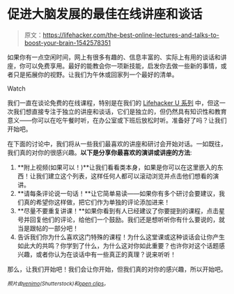 # 促进大脑发展的最佳在线讲座和谈话

> 原文：<https://lifehacker.com/the-best-online-lectures-and-talks-to-boost-your-brain-1542578351>

如果你有一点空闲时间，网上有很多有趣的、信息丰富的、实际上有用的谈话和讲座，你可以免费享用。最好的能教会你一项新技能，启发你去做一些新的事情，或者只是拓展你的视野。让我们为午休或回家列一个最好的清单。

Watch

我们一直在谈论免费的在线课程，特别是在我们的 [Lifehacker U 系列](http://lifehacker.com/tag/lifehacker-u) 中，但这一次我们想直接专注于独立的讲座和谈话，它们是独立的，但仍然具有知识性和教育意义——你可以在吃午餐时听，在办公室或下班后放松时听。准备好了吗？让我们开始吧。

在下面的讨论中，我们将从一些我们最喜欢的讲座和研讨会开始对话。一如既往，我们真的对你的很感兴趣。**以下是分享你最喜欢的演讲或讲座的方法**:

1.  **附上视频(如果可以！)**让我们看看类本身，如果是你可以在这里嵌入的东西！让我们建立这个列表，这样任何人都可以滚动浏览并点击他们想看的演讲。
2.  **请每条评论说一句话！**让它简单易读——如果你有多个研讨会要建议，我们真的希望你这样做，把它们作为单独的评论添加进来！
3.  **尽量不要重复讲课！**如果你看到有人已经建议了你要提到的课程，点击星号并回复他们的评论，给他们一个鼓励。我们还是想听听你有什么要说的，就当是跟帖的一部分吧！
4.  告诉我们你为什么喜欢这门特殊的课程！为什么这堂课或这种谈话会让你产生如此大的共鸣？你学到了什么，为什么这对你如此重要？也许你对这个话题感兴趣，或者你认为在谈话中有一些真正的真理？说来听听！

那么，让我们开始吧！我们会让你开始，但我们真的对你的感兴趣，所以开始吧。

*<small>照片由</small>*[*<small>venimo</small>*](http://www.shutterstock.com/pic.mhtml?id=178458302&src=id)*<small>(Shutterstock)和</small>*[*<small>open clips</small>*](http://pixabay.com/en/brain-human-top-view-anatomy-organ-155835/)*<small>。</small>*